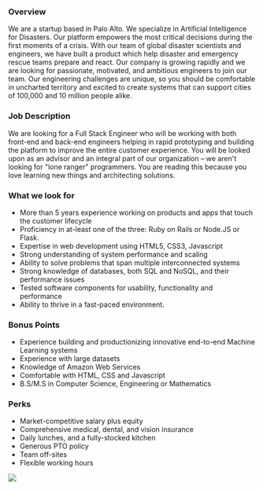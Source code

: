 


### Overview
We are a startup based in Palo Alto. We specialize in Artificial Intelligence for Disasters. Our platform empowers the most critical decisions during the first moments of a crisis.
With our team of global disaster scientists and engineers, we have built a product which help disaster and emergency rescue teams prepare and react.
Our company is growing rapidly and we are looking for passionate, motivated, and ambitious engineers to join our team. Our engineering challenges are unique, so you should be comfortable in uncharted territory and excited to create systems that can support cities of 100,000 and 10 million people alike.

### Job Description
We are looking for a Full Stack Engineer who will be working with both front-end and back-end engineers helping in rapid prototyping and building the platform to improve the entire customer experience. You will be looked upon as an advisor and an integral part of our organization – we aren't looking for "lone ranger" programmers. You are reading this because you love learning new things and architecting solutions.

### What we look for
+ More than 5 years experience working on products and apps that touch the customer lifecycle
+ Proficiency in at-least one of the three: Ruby on Rails or Node.JS or Flask. 
+ Expertise in web development using HTML5, CSS3, Javascript
+ Strong understanding of system performance and scaling
+ Ability to solve problems that span multiple interconnected systems
+ Strong knowledge of databases, both SQL and NoSQL, and their performance issues
+ Tested software components for usability, functionality and performance
+ Ability to thrive in a fast-paced environment.

### Bonus Points
+ Experience building and productionizing innovative end-to-end Machine Learning systems
+ Experience with large datasets
+ Knowledge of Amazon Web Services
+ Comfortable with HTML, CSS and Javascript
+ B.S/M.S in Computer Science, Engineering or Mathematics

### Perks
+ Market-competitive salary plus equity
+ Comprehensive medical, dental, and vision insurance
+ Daily lunches, and a fully-stocked kitchen
+ Generous PTO policy
+ Team off-sites
+ Flexible working hours


[<img src='https://dabuttonfactory.com/button.png?t=Apply&f=Calibri-Bold&ts=24&tc=fff&tshs=1&tshc=000&hp=20&vp=8&c=5&bgt=gradient&bgc=3d85c6&ebgc=073763'>](https://letsrockit.co/users/auth/github?job_id=t25lienvbmnlcm4-fullstack-engineer-agnostic-ruby-node-js-flask)
